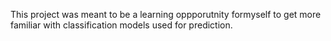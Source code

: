This project was meant to be a learning oppporutnity formyself to get more familiar with classification models used for prediction.

